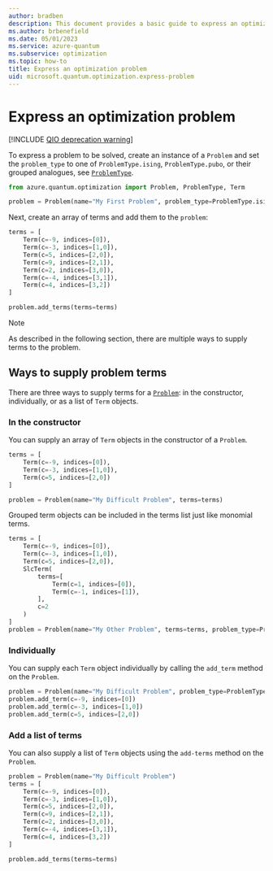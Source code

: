 ```yaml
---
author: bradben
description: This document provides a basic guide to express an optimization problem that could be later used with a solver in Azure Quantum.
ms.author: brbenefield
ms.date: 05/01/2023
ms.service: azure-quantum
ms.subservice: optimization
ms.topic: how-to
title: Express an optimization problem
uid: microsoft.quantum.optimization.express-problem
---
```


# Express an optimization problem

[!INCLUDE [QIO deprecation warning](includes/qio-deprecate-warning.md)]

To express a problem to be solved, create an instance of a `Problem` and set the `problem_type`
to one of `ProblemType.ising`, `ProblemType.pubo`, or their grouped analogues,
see [`ProblemType`](xref:microsoft.quantum.optimization.problem-type).

```py
from azure.quantum.optimization import Problem, ProblemType, Term

problem = Problem(name="My First Problem", problem_type=ProblemType.ising)
```

Next, create an array of terms and add them to the `problem`:

```py
terms = [
    Term(c=-9, indices=[0]),
    Term(c=-3, indices=[1,0]),
    Term(c=5, indices=[2,0]),
    Term(c=9, indices=[2,1]),
    Term(c=2, indices=[3,0]),
    Term(c=-4, indices=[3,1]),
    Term(c=4, indices=[3,2])
]

problem.add_terms(terms=terms)
```

> [!NOTE]
> As described in the following section, there are multiple ways to supply terms to the problem.

## Ways to supply problem terms

There are three ways to supply terms for a [`Problem`](xref:microsoft.quantum.optimization.problem): in the
constructor, individually, or as a list of `Term` objects.

### In the constructor

You can supply an array of `Term` objects in the constructor of a `Problem`.

```py
terms = [
    Term(c=-9, indices=[0]),
    Term(c=-3, indices=[1,0]),
    Term(c=5, indices=[2,0])
]

problem = Problem(name="My Difficult Problem", terms=terms)
```

Grouped term objects can be included in the terms list just like monomial terms.

```py
terms = [
    Term(c=-9, indices=[0]),
    Term(c=-3, indices=[1,0]),
    Term(c=5, indices=[2,0]),
    SlcTerm(
        terms=[
            Term(c=1, indices=[0]),
            Term(c=-1, indices=[1]),
        ],
        c=2
    )
]
problem = Problem(name="My Other Problem", terms=terms, problem_type=ProblemType.ising)

```

### Individually

You can supply each `Term` object individually by calling the `add_term` method on the `Problem`.

```py
problem = Problem(name="My Difficult Problem", problem_type=ProblemType.ising)
problem.add_term(c=-9, indices=[0])
problem.add_term(c=-3, indices=[1,0])
problem.add_term(c=5, indices=[2,0])
```

### Add a list of terms

You can also supply a list of `Term` objects using the `add-terms` method on the `Problem`.

```py
problem = Problem(name="My Difficult Problem")
terms = [
    Term(c=-9, indices=[0]),
    Term(c=-3, indices=[1,0]),
    Term(c=5, indices=[2,0]),
    Term(c=9, indices=[2,1]),
    Term(c=2, indices=[3,0]),
    Term(c=-4, indices=[3,1]),
    Term(c=4, indices=[3,2])
]

problem.add_terms(terms=terms)
```
